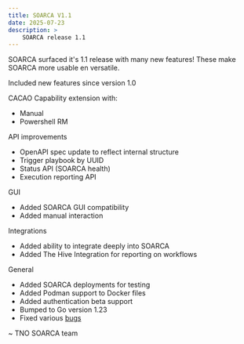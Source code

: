 ```yaml
---
title: SOARCA V1.1
date: 2025-07-23
description: >
    SOARCA release 1.1
---
```


SOARCA surfaced it's 1.1 release with many new features! These make SOARCA more usable en versatile.


Included new features since version 1.0

CACAO Capability extension with:
 - Manual
 - Powershell RM

API improvements
 - OpenAPI spec update to reflect internal structure
 - Trigger playbook by UUID
 - Status API (SOARCA health)
 - Execution reporting API

GUI 
 - Added SOARCA GUI compatibility
 - Added manual interaction

Integrations
 - Added ability to integrate deeply into SOARCA
 - Added The Hive Integration for reporting on workflows

General 
 - Added SOARCA deployments for testing
 - Added Podman support to Docker files
 - Added authentication beta support
 - Bumped to Go version 1.23
 - Fixed various [bugs](https://github.com/COSSAS/SOARCA/issues?q=is%3Aissue%20state%3Aclosed%20label%3Abug)


~ TNO SOARCA team